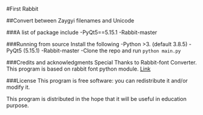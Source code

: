 #First Rabbit

##Convert between Zaygyi filenames and Unicode

###A list of package include
-PyQt5==5.15.1
-Rabbit-master

###Running from source
Install the following
-Python >3. (default 3.8.5)
-PyQt5 (5.15.1)
-Rabbit-master
-Clone the repo and run ```python main.py```

###Credits and acknowledgments
Special Thanks to Rabbit-font Converter.
This program is based on rabbit font python module.
[Link](https://github.com/Rabbit-Converter/Rabbit.git)

###License
This program is free software: you can redistribute it and/or modify it.

This program is distributed in the hope that it will be useful in education purpose.
